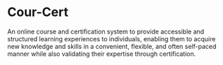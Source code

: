 # Cour-Cert
 An online course and certification system to provide accessible and structured learning experiences to individuals, enabling them to acquire new knowledge and skills in a convenient, flexible, and often self-paced manner while also validating their expertise through certification.
